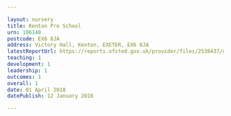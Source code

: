 ```yaml
---

layout: nursery
title: Kenton Pre School
urn: 106148
postcode: EX6 8JA
address: Victory Hall, Kenton, EXETER, EX6 8JA
latestReportUrl: https://reports.ofsted.gov.uk/provider/files/2538437/urn/106148.pdf
teaching: 1
development: 1
leadership: 1
outcomes: 1
overall: 1
date: 01 April 2018 
datePublish: 12 January 2016

---
```

